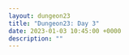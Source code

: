 ```yaml
---
layout: dungeon23
title: "Dungeon23: Day 3"
date: 2023-01-03 10:45:00 +0000 
description: ""
---
```

